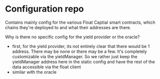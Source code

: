 # Configuration repo
Contains mainly config for the various Float Captial smart contracts, which chains they're deployed to and what their addresses are there.

Why is there no specific config for the yield provider or the oracle?
- first, for the yield provider, its not entirely clear that there would be 1 address. There may be none or there may be a few. It's completely customizable via the yieldManager. So we rather just keep the yieldManager address here in the static config and have the rest of the data accessible via the float client
- similar with the oracle

